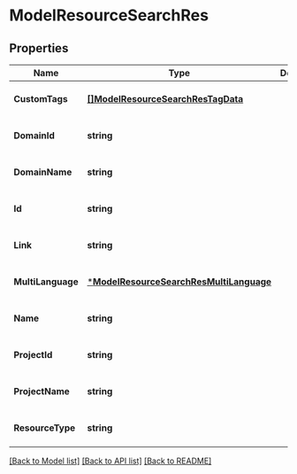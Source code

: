# ModelResourceSearchRes

## Properties
Name | Type | Description | Notes
------------ | ------------- | ------------- | -------------
**CustomTags** | [**[]ModelResourceSearchResTagData**](model.ResourceSearchResTagData.md) |  | [optional] [default to null]
**DomainId** | **string** |  | [optional] [default to null]
**DomainName** | **string** |  | [optional] [default to null]
**Id** | **string** |  | [optional] [default to null]
**Link** | **string** |  | [optional] [default to null]
**MultiLanguage** | [***ModelResourceSearchResMultiLanguage**](model.ResourceSearchResMultiLanguage.md) |  | [optional] [default to null]
**Name** | **string** |  | [optional] [default to null]
**ProjectId** | **string** |  | [optional] [default to null]
**ProjectName** | **string** |  | [optional] [default to null]
**ResourceType** | **string** |  | [optional] [default to null]

[[Back to Model list]](../README.md#documentation-for-models) [[Back to API list]](../README.md#documentation-for-api-endpoints) [[Back to README]](../README.md)


